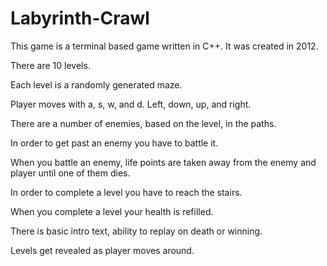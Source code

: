 Labyrinth-Crawl
===============

This game is a terminal based game written in C++.  It was created in 2012.

There are 10 levels.

Each level is a randomly generated maze.

Player moves with a, s, w, and d.  Left, down, up, and right.

There are a number of enemies, based on the level, in the paths.

In order to get past an enemy you have to battle it.

When you battle an enemy, life points are taken away from the
enemy and player until one of them dies.

In order to complete a level you have to reach the stairs.

When you complete a level your health is refilled.

There is basic intro text, ability to replay on death or winning.

Levels get revealed as player moves around.
